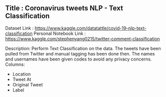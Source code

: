 ## Title : Coronavirus tweets NLP - Text Classification 
Dataset Link : https://www.kaggle.com/datatattle/covid-19-nlp-text-classification 
Personal Notebook Link : https://www.kaggle.com/stephenyang0215/twitter-comment-classification 

Description: Perform Text Classification on the data. The tweets have been pulled from Twitter and manual tagging has been done then. 
The names and usernames have been given codes to avoid any privacy concerns. 
Columns:
- Location
- Tweet At
- Original Tweet
- Label
